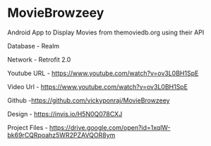 # MovieBrowzeey


Android App to Display Movies from themoviedb.org using their API

Database - Realm 

Network  - Retrofit 2.0

Youtube URL - https://www.youtube.com/watch?v=ov3L0BH1SpE


Video Url - https://www.youtube.com/watch?v=ov3L0BH1SpE

Github -https://github.com/vickyponraj/MovieBrowzeey

Design - https://invis.io/H5N0Q078CXJ

Project Files - https://drive.google.com/open?id=1xqlW-bk69rCQRpoahz5WR2PZAVQOR8ym

